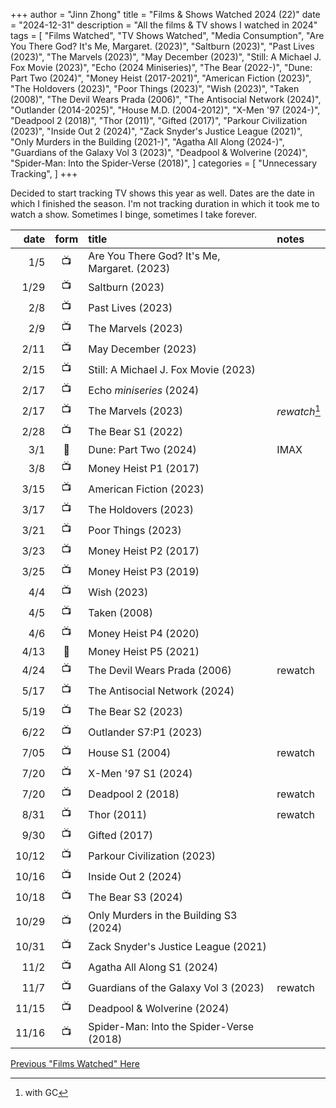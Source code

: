 +++
author = "Jinn Zhong"
title = "Films & Shows Watched 2024 (22)"
date = "2024-12-31"
description = "All the films & TV shows I watched in 2024"
tags = [
    "Films Watched",
    "TV Shows Watched",
    "Media Consumption",
    "Are You There God? It's Me, Margaret. (2023)",
    "Saltburn (2023)",
    "Past Lives (2023)",
    "The Marvels (2023)",
    "May December (2023)",
    "Still: A Michael J. Fox Movie (2023)",
    "Echo (2024 Miniseries)",
    "The Bear (2022-)",
    "Dune: Part Two (2024)",
    "Money Heist (2017-2021)",
    "American Fiction (2023)",
    "The Holdovers (2023)",
    "Poor Things (2023)",
    "Wish (2023)",
    "Taken (2008)",
    "The Devil Wears Prada (2006)",
    "The Antisocial Network (2024)",
    "Outlander (2014-2025)",
    "House M.D. (2004-2012)",
    "X-Men '97 (2024-)",
    "Deadpool 2 (2018)",
    "Thor (2011)",
    "Gifted (2017)",
    "Parkour Civilization (2023)",
    "Inside Out 2 (2024)",
    "Zack Snyder's Justice League (2021)",
    "Only Murders in the Building (2021-)",
    "Agatha All Along (2024-)",
    "Guardians of the Galaxy Vol 3 (2023)",
    "Deadpool & Wolverine (2024)",
    "Spider-Man: Into the Spider-Verse (2018)",
]
categories = [
    "Unnecessary Tracking",
]
+++

Decided to start tracking TV shows this year as well. Dates are the date in which I finished the season. I'm not tracking duration in which it took me to watch a show. Sometimes I binge, sometimes I take forever.

| date | form | title | notes |
| ---: | :---: | :--- | :--- |
|1/5| :tv: | Are You There God? It's Me, Margaret. (2023) | |
|1/29| :tv: | Saltburn (2023) | |
|2/8| :tv: | Past Lives (2023) | |
|2/9| :tv: | The Marvels (2023) | |
|2/11| :tv: | May December (2023) | | 
|2/15| :tv: | Still: A Michael J. Fox Movie (2023) | |
|2/17| :tv: | Echo _miniseries_ (2024) | |
|2/17| :tv: | The Marvels (2023) | _rewatch_[^1] |
|2/28| :tv: | The Bear S1 (2022) | |
|3/1|:movie_camera:| Dune: Part Two (2024) |IMAX|
|3/8|:tv:| Money Heist P1 (2017) | | 
|3/15|:tv:| American Fiction (2023) | |
|3/17|:tv:| The Holdovers (2023) | |
|3/21|:tv:| Poor Things (2023) | |
|3/23|:tv:| Money Heist P2 (2017) | | 
|3/25|:tv:| Money Heist P3 (2019) | | 
|4/4|:tv:| Wish (2023) | |
|4/5|:tv:| Taken (2008) | |
|4/6|:tv:| Money Heist P4 (2020) | |
|4/13|:iphone:| Money Heist P5 (2021) | |
|4/24|:tv:| The Devil Wears Prada (2006) | rewatch |
|5/17|:tv:| The Antisocial Network (2024) | |
|5/19|:tv:| The Bear S2 (2023) | |
|6/22|:tv:| Outlander S7:P1 (2023) | |
|7/05|:tv:| House S1 (2004) | rewatch |
|7/20|:tv:| X-Men '97 S1 (2024) | |
|7/20|:tv:| Deadpool 2 (2018) | rewatch |
|8/31|:tv:| Thor (2011) | rewatch |
|9/30|:tv:| Gifted (2017) | |
|10/12|:tv:| Parkour Civilization (2023) | |
|10/16|:tv:| Inside Out 2 (2024) | |
|10/18|:tv:| The Bear S3 (2024) | |
|10/29|:tv:| Only Murders in the Building S3 (2024) | |
|10/31|:tv:| Zack Snyder's Justice League (2021) | |
|11/2|:tv:| Agatha All Along S1 (2024) | |
|11/7|:tv:| Guardians of the Galaxy Vol 3 (2023) |rewatch|
|11/15|:tv:| Deadpool & Wolverine (2024) ||
|11/16|:tv:| Spider-Man: Into the Spider-Verse (2018) ||



[Previous "Films Watched" Here](https://journal.jinnzhong.com/tags/films-watched/)

[^1]: with GC
